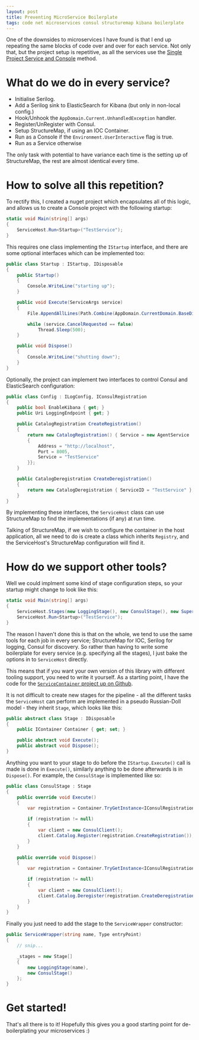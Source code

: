 ```yaml
---
layout: post
title: Preventing MicroService Boilerplate
tags: code net microservices consul structuremap kibana boilerplate
---
```


One of the downsides to microservices I have found is that I end up repeating the same blocks of code over and over for each service.  Not only that, but the project setup is repetitive, as all the services use the [Single Project Service and Console][single-project] method.

# What do we do in every service?

* Initialise Serilog.
* Add a Serilog sink to ElasticSearch for Kibana (but only in non-local config.)
* Hook/Unhook the `AppDomain.Current.UnhandledException` handler.
* Register/UnRegister with Consul.
* Setup StructureMap, if using an IOC Container.
* Run as a Console if the `Environment.UserInteractive` flag is true.
* Run as a Service otherwise

The only task with potential to have variance each time is the setting up of StructureMap, the rest are almost identical every time.

# How to solve all this repetition?

To rectify this, I created a nuget project which encapsulates all of this logic, and allows us to create a Console project with the following startup:

```c#
static void Main(string[] args)
{
	ServiceHost.Run<Startup>("TestService");
}
```

This requires one class implementing the `IStartup` interface, and there are some optional interfaces which can be implemented too:

```c#
public class Startup : IStartup, IDisposable
{
	public Startup()
	{
		Console.WriteLine("starting up");
	}

	public void Execute(ServiceArgs service)
	{
		File.AppendAllLines(Path.Combine(AppDomain.CurrentDomain.BaseDirectory, "log.txt"), new[] { "boot!" });

		while (service.CancelRequested == false)
			Thread.Sleep(500);
	}

	public void Dispose()
	{
		Console.WriteLine("shutting down");
	}
}
```

Optionally, the project can implement two interfaces to control Consul and ElasticSearch configuration:

```c#
public class Config : ILogConfig, IConsulRegistration
{
	public bool EnableKibana { get; }
	public Uri LoggingEndpoint { get; }

	public CatalogRegistration CreateRegistration()
	{
		return new CatalogRegistration() { Service = new AgentService
		{
			Address = "http://localhost",
			Port = 8005,
			Service = "TestService"
		}};
	}

	public CatalogDeregistration CreateDeregistration()
	{
		return new CatalogDeregistration { ServiceID = "TestService" };
	}
}
```

By implementing these interfaces, the `ServiceHost` class can use StructureMap to find the implementations (if any) at run time.

Talking of StructureMap, if we wish to configure the container in the host application, all we need to do is create a class which inherits `Registry`, and the ServiceHost's StructureMap configuration will find it.

# How do we support other tools?

Well we could implment some kind of stage configuration steps, so your startup might change to look like this:

```c#
static void Main(string[] args)
{
	ServiceHost.Stages(new LoggingStage(), new ConsulStage(), new SuperAwesomeThingStage());
	ServiceHost.Run<Startup>("TestService");
}
```

The reason I haven't done this is that on the whole, we tend to use the same tools for each job in every service; StructureMap for IOC, Serilog for logging, Consul for discovery.  So rather than having to write some boilerplate for every service (e.g. specifying all the stages), I just bake the options in to `ServiceHost` directly.

This means that if you want your own version of this library with different tooling support, you need to write it yourself.  As a starting point, I have the code for the [`ServiceContainer` project up on Github][service-container].

It is not difficult to create new stages for the pipeline - all the different tasks the `ServiceHost` can perform are implemented in a pseudo Russian-Doll model - they inherit `Stage`, which looks like this:

```c#
public abstract class Stage : IDisposable
{
	public IContainer Container { get; set; }

	public abstract void Execute();
	public abstract void Dispose();
}
```

Anything you want to your stage to do before the `IStartup.Execute()` call is made is done in `Execute()`, similarly anything to be done afterwards is in `Dispose()`.  For example, the `ConsulStage` is implemented like so:

```c#
public class ConsulStage : Stage
{
	public override void Execute()
	{
		var registration = Container.TryGetInstance<IConsulRegistration>();

		if (registration != null)
		{
			var client = new ConsulClient();
			client.Catalog.Register(registration.CreateRegistration());
		}
	}

	public override void Dispose()
	{
		var registration = Container.TryGetInstance<IConsulRegistration>();

		if (registration != null)
		{
			var client = new ConsulClient();
			client.Catalog.Deregister(registration.CreateDeregistration());
		}
	}
}
```

Finally you just need to add the stage to the `ServiceWrapper` constructor:

```c#
public ServiceWrapper(string name, Type entryPoint)
{
	// snip...

	_stages = new Stage[]
	{
		new LoggingStage(name),
		new ConsulStage()
	};
}
```

# Get started!

That's all there is to it!  Hopefully this gives you a good starting point for de-boilerplating your microservices :)


[single-project]: /2015/08/30/single-project-service-and-console/
[service-container]: https://github.com/pondidum/ServiceContainer
